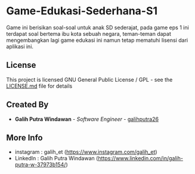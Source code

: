 # Game-Edukasi-Sederhana-S1
Game ini berisikan soal-soal untuk anak SD sederajat, pada game eps 1 ini terdapat soal bertema ibu kota sebuah negara, teman-teman dapat mengembangkan lagi game edukasi ini namun tetap mematuhi lisensi dari aplikasi ini.

## License
This project is licensed GNU General Public License / GPL - see the [LICENSE.md](LICENSE.md) file for details

## Created By
* **Galih Putra Windawan** - *Software Engineer* - [galihputra26](https://github.com/galihputra26)

## More Info
* instagram    : galih_et (https://www.instagram.com/galih_et)
* LinkedIn     : Galih Putra Windawan (https://www.linkedin.com/in/galih-putra-w-37973b154/)
